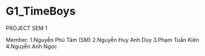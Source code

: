 # G1_TimeBoys
PROJECT SEM 1

Member:
1.Nguyễn Phú Tâm (SM)
2.Nguyễn Huy Anh Duy
3.Phạm Tuấn Kiên
4.Nguyễn Anh Ngọc

